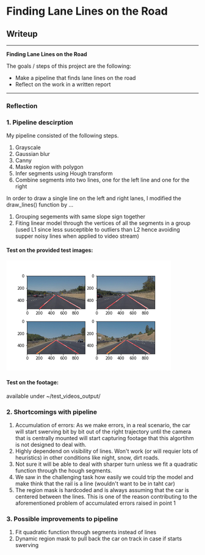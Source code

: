 # **Finding Lane Lines on the Road** 

## Writeup

---

**Finding Lane Lines on the Road**

The goals / steps of this project are the following:
* Make a pipeline that finds lane lines on the road
* Reflect on the work in a written report


[//]: # (Image References)

[image1]: ./test_images_output/out.png "fittedLines"

---

### Reflection

### 1. Pipeline descirption

My pipeline consisted of the following steps.
1. Grayscale
2. Gaussian blur
3. Canny
4. Maske region with polygon
5. Infer segments using Hough transform
6. Combine segments into two lines, one for the left line and one for the right

In order to draw a single line on the left and right lanes, I modified the draw_lines() function by ...
1. Grouping segements with same slope sign together
2. Fiting linear model through the vertices of all the segments in a group (used L1 since less susceptible to outliers than L2 hence avoiding supper noisy lines when applied to video stream)


#### Test on the provided test images: 

![test images][image1]

#### Test on the footage:

available under ~/test_videos_output/


### 2. Shortcomings with pipeline

1. Accumulation of errors: As we make errors, in a real scenario, the car will start swerving bit by bit out of the right trajectory until the camera that is centrally mounted will start capturing footage that this algortihm is not designed to deal with.
2. Highly dependend on visibility of lines. Won't work (or will requier lots of heuristics) in other conditions like night, snow, dirt roads.
3. Not sure it will be able to deal with sharper turn unless we fit a quadratic function through the hough segments.
4. We saw in the challenging task how easily we could trip the model and make think that the rail is a line (wouldn't want to be in taht car)
5. The region mask is hardcoded and is always assuming that the car is centered between the lines. This is one of the reason contributing to the aforementioned problem of accumulated errors raised in point 1

### 3. Possible improvements to pipeline

1. Fit quadratic function through segments instead of lines
2. Dynamic region mask to pull back the car on track in case if starts swerving